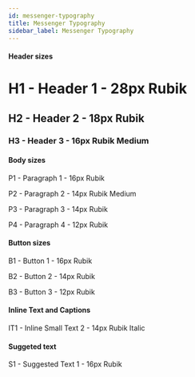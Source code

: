 ```yaml
---
id: messenger-typography
title: Messenger Typography
sidebar_label: Messenger Typography
---
```


<div class="dp-po-FontsDemonstration dp-po-Messenger-Typography">
    <h4 class="dp-po-Title">Header sizes</h4>
    <h1 class="Messenger-h-1">H1 - Header 1 - 28px Rubik</h2>
    <h2 class="Messenger-h-2">H2 - Header 2 - 18px Rubik</h2>
    <h3 class="Messenger-h-3">H3 - Header 3 - 16px Rubik Medium</h3>
    <h4 class="dp-po-Title">Body sizes</h4>
    <p class="Messenger-p-1">P1 - Paragraph 1 - 16px Rubik</p>
    <p class="Messenger-p-2-medium">P2 - Paragraph 2 - 14px Rubik Medium</p>
    <p class="Messenger-p-2">P3 - Paragraph 3 - 14px Rubik</p>
    <p class="Messenger-p-3">P4 - Paragraph 4 - 12px Rubik</p>
    <h4 class="dp-po-Title">Button sizes</h4>
    <p class="Messenger-b-1">B1 - Button 1 - 16px Rubik</p>
    <p class="Messenger-b-2">B2 - Button 2 - 14px Rubik</p>
    <p class="Messenger-b-3">B3 - Button 3 - 12px Rubik </p>
    <h4 class="dp-po-Title">Inline Text and Captions</h4>
    <p class="Messenger-it-small">IT1 - Inline Small Text 2 - 14px Rubik Italic</p>
	<h4 class="dp-po-Title">Suggeted text</h4>
	<p class="Messenger-s-1">S1 - Suggested Text 1 - 16px Rubik </p>
</div>